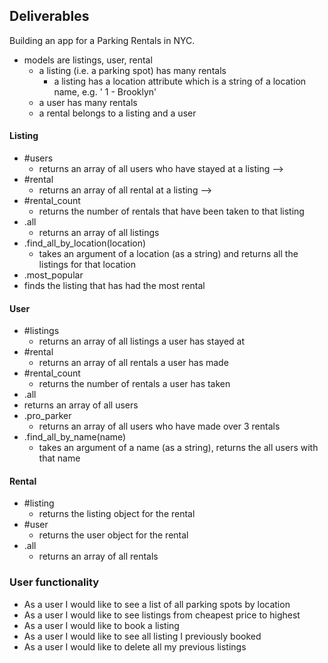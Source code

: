
## Deliverables
Building an app for a Parking Rentals in NYC.
- models are listings, user, rental
  - a listing (i.e. a parking spot) has many rentals
    - a listing has a location attribute which is a string of a location name, e.g. ' 1 - Brooklyn'
  - a user has many rentals
  - a rental belongs to a listing and a user


#### Listing
- #users
  - returns an array of all users who have stayed at a listing -->
- #rental
  - returns an array of all rental at a listing -->
- #rental_count
  - returns the number of rentals that have been taken to that listing
- .all
  - returns an array of all listings
- .find_all_by_location(location)
  - takes an argument of a location  (as a string) and returns all the listings for that location
 - .most_popular
  - finds the listing that has had the most rental

#### User
- #listings
  - returns an array of all listings a user has stayed at
- #rental
  - returns an array of all rentals a user has made
- #rental_count
  - returns the number of rentals a user has taken
 - .all
  - returns an array of all users
- .pro_parker
  - returns an array of all users who have made over 3 rentals
- .find_all_by_name(name)
  - takes an argument of a name (as a string), returns the all users with that name

#### Rental
- #listing
  - returns the listing object for the rental
- #user
  - returns the user object for the rental
- .all
  - returns an array of all rentals





### User functionality
- As a user I would like to see a list of all parking spots by location
- As a user I would like to see listings from cheapest price to highest
- As a user I would like to book a listing
- As a user I would like to see all listing I previously booked
- As a user I would like to delete all my previous listings 
